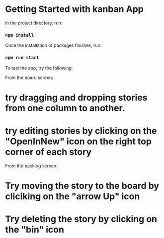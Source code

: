 # Getting Started with kanban App


In the project directory, run:

### `npm install` 

Once the installation of packages finishes, run:

### `npm run start`

To test the app, try the following:

From the board screen:
# try dragging and dropping stories from one column to another.
# try editing stories by clicking on the "OpenInNew" icon on the right top corner of each story

From the backlog screen:
# Try moving the story to the board by cliciking on the "arrow Up" icon
# Try deleting the story by clicking on the "bin" icon